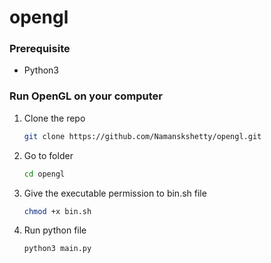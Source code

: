 # opengl
### Prerequisite
* Python3
### Run OpenGL on your computer
1. Clone the repo
   ```sh
   git clone https://github.com/Namanskshetty/opengl.git
   ```
2. Go to folder
   ```sh
   cd opengl
   ```
3. Give the executable permission to bin.sh file
   ```sh
   chmod +x bin.sh
   ```
4. Run python file
   ```sh
   python3 main.py
   ```
